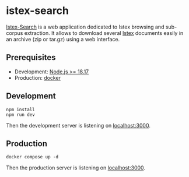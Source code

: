 # istex-search

[Istex-Search](https://search.istex.fr) is a web application dedicated to Istex browsing and sub-corpus extraction. It allows to download several [Istex](https://istex.fr) documents easily in an archive (zip or tar.gz) using a web interface.

## Prerequisites

- Development: [Node.js >= 18.17](https://nodejs.org)
- Production: [docker](https://www.docker.com)

## Development

```
npm install
npm run dev
```

Then the development server is listening on [localhost:3000](http://localhost:3000).

## Production

```
docker compose up -d
```

Then the production server is listening on [localhost:3000](http://localhost:3000).
